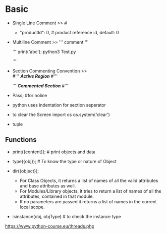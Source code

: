 # Basic

* Single Line Comment >> #
    - "productId": 0,          # product reference id, default: 0

* Multiline Comment  >>  '''      comment          '''

    '''
    print('abc');
    python3 Test.py

    '''
    
* Section Commenting Convention >>   
    #'''
     ___Active Region___
    #'''

    ''' 
     ___Commented Section___
    #'''

* Pass;     #for noline

* python uses indentation for section seperator

* to clear the Screen
    import os
    os.system('clear')

* tuple

## Functions

* print({content});  # print objects and data

* type({obj});      # To know the type or nature of Object

* dir({object}); 
   - For Class Objects, it returns a list of names of all the valid attributes and base attributes as well.
   - For Modules/Library objects, it tries to return a list of names of all the attributes, contained in that module.
   - If no parameters are passed it returns a list of names in the current local scope.

* isinstance(obj, objType)  # to check the instance type


https://www.python-course.eu/threads.php
